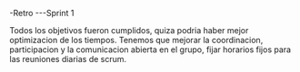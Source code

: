 -Retro
---Sprint 1

Todos los objetivos fueron cumplidos, quiza podria haber mejor optimizacion de los tiempos. 
Tenemos que mejorar la coordinacion, participacion y la comunicacion abierta en el grupo, fijar horarios fijos para las reuniones diarias de scrum.